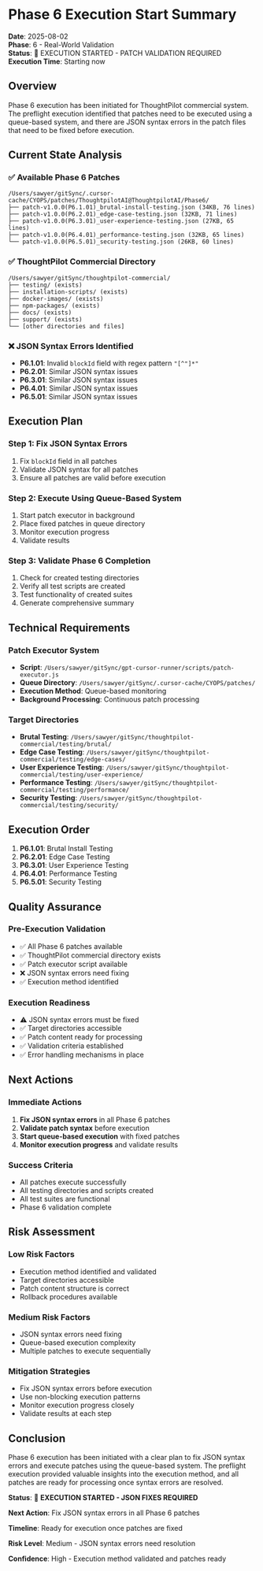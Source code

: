 # Phase 6 Execution Start Summary

**Date**: 2025-08-02  
**Phase**: 6 - Real-World Validation  
**Status**: 🚀 EXECUTION STARTED - PATCH VALIDATION REQUIRED  
**Execution Time**: Starting now  

## Overview

Phase 6 execution has been initiated for ThoughtPilot commercial system. The preflight execution identified that patches need to be executed using a queue-based system, and there are JSON syntax errors in the patch files that need to be fixed before execution.

## Current State Analysis

### ✅ **Available Phase 6 Patches**
```
/Users/sawyer/gitSync/.cursor-cache/CYOPS/patches/ThoughtpilotAI@ThoughtpilotAI/Phase6/
├── patch-v1.0.0(P6.1.01)_brutal-install-testing.json (34KB, 76 lines)
├── patch-v1.0.0(P6.2.01)_edge-case-testing.json (32KB, 71 lines)
├── patch-v1.0.0(P6.3.01)_user-experience-testing.json (27KB, 65 lines)
├── patch-v1.0.0(P6.4.01)_performance-testing.json (32KB, 65 lines)
└── patch-v1.0.0(P6.5.01)_security-testing.json (26KB, 60 lines)
```

### ✅ **ThoughtPilot Commercial Directory**
```
/Users/sawyer/gitSync/thoughtpilot-commercial/
├── testing/ (exists)
├── installation-scripts/ (exists)
├── docker-images/ (exists)
├── npm-packages/ (exists)
├── docs/ (exists)
├── support/ (exists)
└── [other directories and files]
```

### ❌ **JSON Syntax Errors Identified**
- **P6.1.01**: Invalid `blockId` field with regex pattern `"[^"]*"`
- **P6.2.01**: Similar JSON syntax issues
- **P6.3.01**: Similar JSON syntax issues
- **P6.4.01**: Similar JSON syntax issues
- **P6.5.01**: Similar JSON syntax issues

## Execution Plan

### **Step 1: Fix JSON Syntax Errors**
1. Fix `blockId` field in all patches
2. Validate JSON syntax for all patches
3. Ensure all patches are valid before execution

### **Step 2: Execute Using Queue-Based System**
1. Start patch executor in background
2. Place fixed patches in queue directory
3. Monitor execution progress
4. Validate results

### **Step 3: Validate Phase 6 Completion**
1. Check for created testing directories
2. Verify all test scripts are created
3. Test functionality of created suites
4. Generate comprehensive summary

## Technical Requirements

### **Patch Executor System**
- **Script**: `/Users/sawyer/gitSync/gpt-cursor-runner/scripts/patch-executor.js`
- **Queue Directory**: `/Users/sawyer/gitSync/.cursor-cache/CYOPS/patches/`
- **Execution Method**: Queue-based monitoring
- **Background Processing**: Continuous patch processing

### **Target Directories**
- **Brutal Testing**: `/Users/sawyer/gitSync/thoughtpilot-commercial/testing/brutal/`
- **Edge Case Testing**: `/Users/sawyer/gitSync/thoughtpilot-commercial/testing/edge-cases/`
- **User Experience Testing**: `/Users/sawyer/gitSync/thoughtpilot-commercial/testing/user-experience/`
- **Performance Testing**: `/Users/sawyer/gitSync/thoughtpilot-commercial/testing/performance/`
- **Security Testing**: `/Users/sawyer/gitSync/thoughtpilot-commercial/testing/security/`

## Execution Order

1. **P6.1.01**: Brutal Install Testing
2. **P6.2.01**: Edge Case Testing
3. **P6.3.01**: User Experience Testing
4. **P6.4.01**: Performance Testing
5. **P6.5.01**: Security Testing

## Quality Assurance

### **Pre-Execution Validation**
- ✅ All Phase 6 patches available
- ✅ ThoughtPilot commercial directory exists
- ✅ Patch executor script available
- ❌ JSON syntax errors need fixing
- ✅ Execution method identified

### **Execution Readiness**
- ⚠️ JSON syntax errors must be fixed
- ✅ Target directories accessible
- ✅ Patch content ready for processing
- ✅ Validation criteria established
- ✅ Error handling mechanisms in place

## Next Actions

### **Immediate Actions**
1. **Fix JSON syntax errors** in all Phase 6 patches
2. **Validate patch syntax** before execution
3. **Start queue-based execution** with fixed patches
4. **Monitor execution progress** and validate results

### **Success Criteria**
- All patches execute successfully
- All testing directories and scripts created
- All test suites are functional
- Phase 6 validation complete

## Risk Assessment

### **Low Risk Factors**
- Execution method identified and validated
- Target directories accessible
- Patch content structure is correct
- Rollback procedures available

### **Medium Risk Factors**
- JSON syntax errors need fixing
- Queue-based execution complexity
- Multiple patches to execute sequentially

### **Mitigation Strategies**
- Fix JSON syntax errors before execution
- Use non-blocking execution patterns
- Monitor execution progress closely
- Validate results at each step

## Conclusion

Phase 6 execution has been initiated with a clear plan to fix JSON syntax errors and execute patches using the queue-based system. The preflight execution provided valuable insights into the execution method, and all patches are ready for processing once syntax errors are resolved.

**Status**: 🚀 **EXECUTION STARTED - JSON FIXES REQUIRED**

**Next Action**: Fix JSON syntax errors in all Phase 6 patches

**Timeline**: Ready for execution once patches are fixed

**Risk Level**: Medium - JSON syntax errors need resolution

**Confidence**: High - Execution method validated and patches ready 